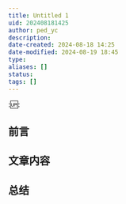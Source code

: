 ```yaml
---
title: Untitled 1
uid: 202408181425
author: ped_yc
description: 
date-created: 2024-08-18 14:25
date-modified: 2024-08-19 18:45
type: 
aliases: []
status: 
tags: []
---
```


::up::

## 前言

## 文章内容

## 总结
